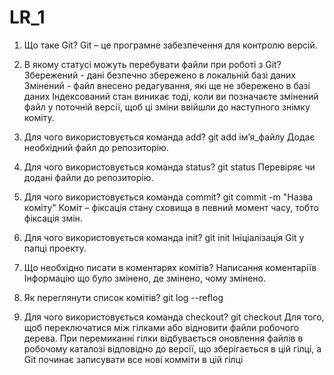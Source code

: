 # LR_1

1. Що таке Git?
   Git – це програмне забезпечення для контролю версій.

2. В якому статусі можуть перебувати файли при роботі з Git?
   Збережений - дані безпечно збережено в локальній базі даних
   Змінений - файл внесено редагування, які ще не збережено в базі даних
   Індексований стан виникає тоді, коли ви позначаєте змінений
   файл у поточній версії, щоб ці зміни ввійшли до наступного знімку
   коміту.

3. Для чого використовується команда add?
   git add ім’я_файлу
   Додає необхідний файл до репозиторію.

4. Для чого використовується команда status?
   git status
   Перевіряє чи додані файли до репозиторію.

5. Для чого використовується команда commit?
   git commit -m "Назва коміту"
   Коміт – фіксація стану сховища в певний момент часу, тобто фіксація змін.

6. Для чого використовується команда init?
   git init
   Ініціалізація Git у папці проекту.

7. Що необхідно писати в коментарях комітів?
   Написання коментаріїв
   Інформацію що було змінено, де змінено, чому змінено.

8. Як переглянути список комітів?
   git log --reflog

9. Для чого використовується команда checkout?
   git checkout
   Для того, щоб переключатися між гілками або відновити файли робочого дерева.
   При перемиканні гілки відбувається оновлення файлів в робочому каталозі відповідно до версії, 
   що зберігається в цій гілці, а Git починає записувати все нові комміти в цій гілці

